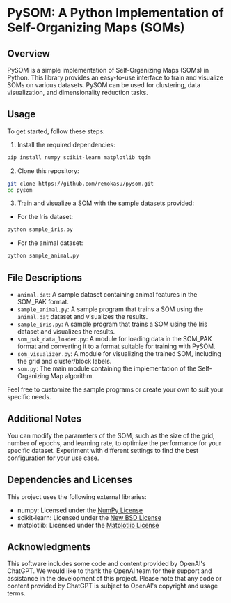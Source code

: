 # PySOM: A Python Implementation of Self-Organizing Maps (SOMs)

## Overview

PySOM is a simple implementation of Self-Organizing Maps (SOMs) in Python. This library provides an easy-to-use interface to train and visualize SOMs on various datasets. PySOM can be used for clustering, data visualization, and dimensionality reduction tasks.

## Usage

To get started, follow these steps:

1. Install the required dependencies:

~~~ bash
pip install numpy scikit-learn matplotlib tqdm
~~~

2. Clone this repository:

~~~ bash
git clone https://github.com/remokasu/pysom.git
cd pysom
~~~


3. Train and visualize a SOM with the sample datasets provided:

- For the Iris dataset:
~~~ bash
python sample_iris.py
~~~

- For the animal dataset:

~~~ bash
python sample_animal.py
~~~

## File Descriptions

- `animal.dat`: A sample dataset containing animal features in the SOM_PAK format.
- `sample_animal.py`: A sample program that trains a SOM using the `animal.dat` dataset and visualizes the results.
- `sample_iris.py`: A sample program that trains a SOM using the Iris dataset and visualizes the results.
- `som_pak_data_loader.py`: A module for loading data in the SOM_PAK format and converting it to a format suitable for training with PySOM.
- `som_visualizer.py`: A module for visualizing the trained SOM, including the grid and cluster/block labels.
- `som.py`: The main module containing the implementation of the Self-Organizing Map algorithm.

Feel free to customize the sample programs or create your own to suit your specific needs.

## Additional Notes

You can modify the parameters of the SOM, such as the size of the grid, number of epochs, and learning rate, to optimize the performance for your specific dataset. Experiment with different settings to find the best configuration for your use case.

## Dependencies and Licenses

This project uses the following external libraries:

- numpy: Licensed under the [NumPy License](https://numpy.org/doc/stable/license.html)
- scikit-learn: Licensed under the [New BSD License](https://github.com/scikit-learn/scikit-learn/blob/main/COPYING)
- matplotlib: Licensed under the [Matplotlib License](https://matplotlib.org/stable/users/license.html)

## Acknowledgments

This software includes some code and content provided by OpenAI's ChatGPT. We would like to thank the OpenAI team for their support and assistance in the development of this project. Please note that any code or content provided by ChatGPT is subject to OpenAI's copyright and usage terms.
